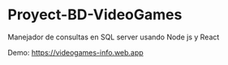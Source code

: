 # Proyect-BD-VideoGames
Manejador de consultas en SQL server usando Node js y React 


Demo: https://videogames-info.web.app
